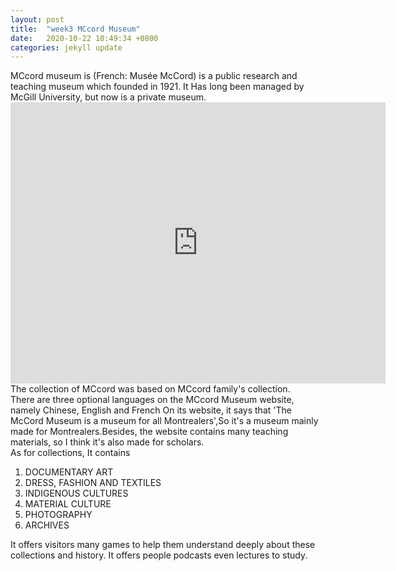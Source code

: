 ```yaml
---
layout: post
title:  "week3 MCcord Museum"
date:   2020-10-22 10:49:34 +0800
categories: jekyll update
---
```

 
 <title>Week3:McCord Museum </title>

<body>
    <p>MCcord museum is  (French: Musée McCord) is a public research and teaching museum
            which founded in 1921. It Has long been managed by McGill University, but now
            is a private museum. 
            <iframe src="https://www.google.com/maps/embed?pb=!1m18!1m12!1m3!1d2796.2871457383676!2d-73.5755957844412!3d45.504297979101395!2m3!1f0!2f0!3f0!3m2!1i1024!2i768!4f13.1!3m3!1m2!1s0x4cb7b3ba1cfd0825%3A0xd1683b4ce04d0773!2sMcCord%20Museum!5e0!3m2!1sen!2sar!4v1603339372443!5m2!1sen!2sar" width="600" height="450" frameborder="0" style="border:0;" allowfullscreen="" aria-hidden="false" tabindex="0"></iframe>
            <img id="imagePlaceHolder" src="" height="0" width="0" style="opacity:0;position:fixed">
            The collection of MCcord was based on MCcord family's collection.
            <br>
            There are three optional languages ​​on the MCcord Museum website, namely Chinese, English and French
            On its website, it says that 'The McCord Museum is a museum for all Montrealers',So it's a museum
            mainly made for Montrealers.Besides, the website contains many teaching materials, so I think
            it's also made for scholars.
            <br>
            As for collections, It contains <ol>
                <li>DOCUMENTARY ART</li>
                <li>DRESS, FASHION AND TEXTILES</li>
                <li>INDIGENOUS CULTURES</li>
                <li>MATERIAL CULTURE</li>
                <li>PHOTOGRAPHY</li>
                <li>ARCHIVES</li>
            </ol>
            It offers visitors many games to help them understand deeply about these collections and history.
            It offers people podcasts even lectures to study. 
        </p>
    </body>